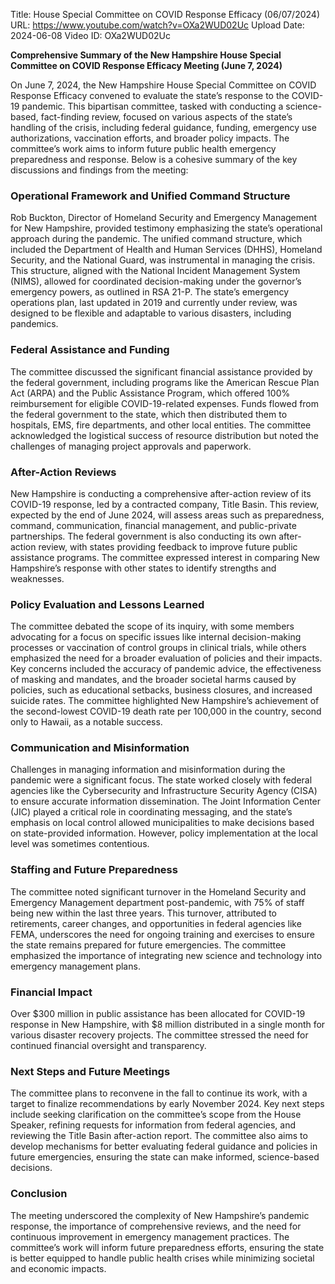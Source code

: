 Title: House Special Committee on COVID Response Efficacy (06/07/2024)
URL: https://www.youtube.com/watch?v=OXa2WUD02Uc
Upload Date: 2024-06-08
Video ID: OXa2WUD02Uc

**Comprehensive Summary of the New Hampshire House Special Committee on COVID Response Efficacy Meeting (June 7, 2024)**

On June 7, 2024, the New Hampshire House Special Committee on COVID Response Efficacy convened to evaluate the state’s response to the COVID-19 pandemic. This bipartisan committee, tasked with conducting a science-based, fact-finding review, focused on various aspects of the state’s handling of the crisis, including federal guidance, funding, emergency use authorizations, vaccination efforts, and broader policy impacts. The committee’s work aims to inform future public health emergency preparedness and response. Below is a cohesive summary of the key discussions and findings from the meeting:

### **Operational Framework and Unified Command Structure**
Rob Buckton, Director of Homeland Security and Emergency Management for New Hampshire, provided testimony emphasizing the state’s operational approach during the pandemic. The unified command structure, which included the Department of Health and Human Services (DHHS), Homeland Security, and the National Guard, was instrumental in managing the crisis. This structure, aligned with the National Incident Management System (NIMS), allowed for coordinated decision-making under the governor’s emergency powers, as outlined in RSA 21-P. The state’s emergency operations plan, last updated in 2019 and currently under review, was designed to be flexible and adaptable to various disasters, including pandemics.

### **Federal Assistance and Funding**
The committee discussed the significant financial assistance provided by the federal government, including programs like the American Rescue Plan Act (ARPA) and the Public Assistance Program, which offered 100% reimbursement for eligible COVID-19-related expenses. Funds flowed from the federal government to the state, which then distributed them to hospitals, EMS, fire departments, and other local entities. The committee acknowledged the logistical success of resource distribution but noted the challenges of managing project approvals and paperwork.

### **After-Action Reviews**
New Hampshire is conducting a comprehensive after-action review of its COVID-19 response, led by a contracted company, Title Basin. This review, expected by the end of June 2024, will assess areas such as preparedness, command, communication, financial management, and public-private partnerships. The federal government is also conducting its own after-action review, with states providing feedback to improve future public assistance programs. The committee expressed interest in comparing New Hampshire’s response with other states to identify strengths and weaknesses.

### **Policy Evaluation and Lessons Learned**
The committee debated the scope of its inquiry, with some members advocating for a focus on specific issues like internal decision-making processes or vaccination of control groups in clinical trials, while others emphasized the need for a broader evaluation of policies and their impacts. Key concerns included the accuracy of pandemic advice, the effectiveness of masking and mandates, and the broader societal harms caused by policies, such as educational setbacks, business closures, and increased suicide rates. The committee highlighted New Hampshire’s achievement of the second-lowest COVID-19 death rate per 100,000 in the country, second only to Hawaii, as a notable success.

### **Communication and Misinformation**
Challenges in managing information and misinformation during the pandemic were a significant focus. The state worked closely with federal agencies like the Cybersecurity and Infrastructure Security Agency (CISA) to ensure accurate information dissemination. The Joint Information Center (JIC) played a critical role in coordinating messaging, and the state’s emphasis on local control allowed municipalities to make decisions based on state-provided information. However, policy implementation at the local level was sometimes contentious.

### **Staffing and Future Preparedness**
The committee noted significant turnover in the Homeland Security and Emergency Management department post-pandemic, with 75% of staff being new within the last three years. This turnover, attributed to retirements, career changes, and opportunities in federal agencies like FEMA, underscores the need for ongoing training and exercises to ensure the state remains prepared for future emergencies. The committee emphasized the importance of integrating new science and technology into emergency management plans.

### **Financial Impact**
Over $300 million in public assistance has been allocated for COVID-19 response in New Hampshire, with $8 million distributed in a single month for various disaster recovery projects. The committee stressed the need for continued financial oversight and transparency.

### **Next Steps and Future Meetings**
The committee plans to reconvene in the fall to continue its work, with a target to finalize recommendations by early November 2024. Key next steps include seeking clarification on the committee’s scope from the House Speaker, refining requests for information from federal agencies, and reviewing the Title Basin after-action report. The committee also aims to develop mechanisms for better evaluating federal guidance and policies in future emergencies, ensuring the state can make informed, science-based decisions.

### **Conclusion**
The meeting underscored the complexity of New Hampshire’s pandemic response, the importance of comprehensive reviews, and the need for continuous improvement in emergency management practices. The committee’s work will inform future preparedness efforts, ensuring the state is better equipped to handle public health crises while minimizing societal and economic impacts.